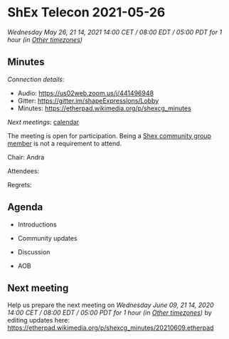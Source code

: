 # ShEx Telecon 2021-05-26
*Wednesday May 26, 21 14, 2021 14:00 CET / 08:00 EDT / 05:00 PDT for 1 hour (in [Other timezones](https://www.timeanddate.com/worldclock/fixedtime.html?msg=ShEx+CG&iso=20210526T14&p1=195&ah=1))*

## Minutes

*Connection details*:

* Audio: https://us02web.zoom.us/j/441496948
* Gitter: https://gitter.im/shapeExpressions/Lobby
* Minutes: https://etherpad.wikimedia.org/p/shexcg_minutes

*Next meetings*: [calendar](https://calendar.google.com/event?action=TEMPLATE&tmeid=N2VyOGMyYjJnZTVma25qMWhlYWF2YmYycHFfMjAyMDAxMDhUMTMwMDAwWiBtaWNlbGlvLmJlX2FjM2xqNzNqdTA0YTY3OGIwaHRsMXBpamRvQGc&tmsrc=micelio.be_ac3lj73ju04a678b0htl1pijdo%40group.calendar.google.com&scp=ALL)

The meeting is open for participation. Being a [Shex community group member](https://www.w3.org/community/shex/participants) is not a requirement to attend.

Chair: Andra

Attendees: 

Regrets:

## Agenda

* Introductions

* Community updates
   
* Discussion

* AOB

## Next meeting
Help us prepare the next meeting on 
 *Wednesday June 09, 21 14, 2020 14:00 CET / 08:00 EDT / 05:00 PDT for 1 hour (in [Other timezones](https://www.timeanddate.com/worldclock/fixedtime.html?msg=ShEx+CG&iso=20210609T14&p1=195&ah=1))* by editing updates here:  https://etherpad.wikimedia.org/p/shexcg_minutes/20210609.etherpad
